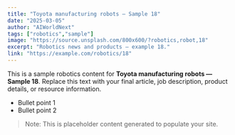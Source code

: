 ```yaml
---
title: "Toyota manufacturing robots — Sample 18"
date: "2025-03-05"
author: "AIWorldNext"
tags: ["robotics","sample"]
image: "https://source.unsplash.com/800x600/?robotics,robot,18"
excerpt: "Robotics news and products — example 18."
link: "https://example.com/robotics/18"
---
```


This is a sample robotics content for **Toyota manufacturing robots — Sample 18**. Replace this text with your final article, job description, product details, or resource information.

- Bullet point 1
- Bullet point 2

> Note: This is placeholder content generated to populate your site.
